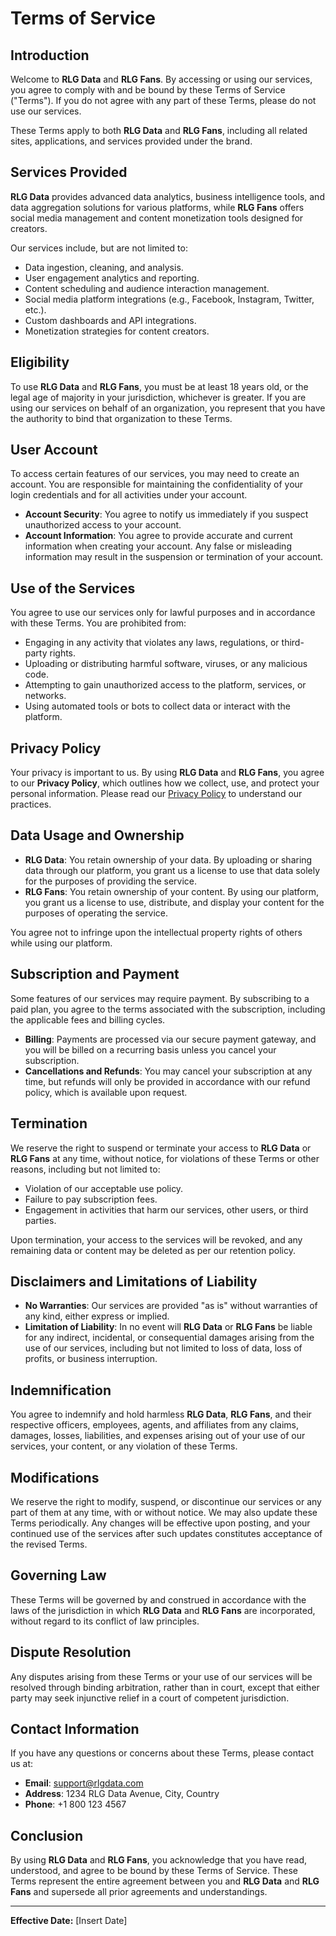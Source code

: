 # Terms of Service

## Introduction

Welcome to **RLG Data** and **RLG Fans**. By accessing or using our services, you agree to comply with and be bound by these Terms of Service ("Terms"). If you do not agree with any part of these Terms, please do not use our services.

These Terms apply to both **RLG Data** and **RLG Fans**, including all related sites, applications, and services provided under the brand.

## Services Provided

**RLG Data** provides advanced data analytics, business intelligence tools, and data aggregation solutions for various platforms, while **RLG Fans** offers social media management and content monetization tools designed for creators.

Our services include, but are not limited to:
- Data ingestion, cleaning, and analysis.
- User engagement analytics and reporting.
- Content scheduling and audience interaction management.
- Social media platform integrations (e.g., Facebook, Instagram, Twitter, etc.).
- Custom dashboards and API integrations.
- Monetization strategies for content creators.

## Eligibility

To use **RLG Data** and **RLG Fans**, you must be at least 18 years old, or the legal age of majority in your jurisdiction, whichever is greater. If you are using our services on behalf of an organization, you represent that you have the authority to bind that organization to these Terms.

## User Account

To access certain features of our services, you may need to create an account. You are responsible for maintaining the confidentiality of your login credentials and for all activities under your account.

- **Account Security**: You agree to notify us immediately if you suspect unauthorized access to your account.
- **Account Information**: You agree to provide accurate and current information when creating your account. Any false or misleading information may result in the suspension or termination of your account.

## Use of the Services

You agree to use our services only for lawful purposes and in accordance with these Terms. You are prohibited from:

- Engaging in any activity that violates any laws, regulations, or third-party rights.
- Uploading or distributing harmful software, viruses, or any malicious code.
- Attempting to gain unauthorized access to the platform, services, or networks.
- Using automated tools or bots to collect data or interact with the platform.

## Privacy Policy

Your privacy is important to us. By using **RLG Data** and **RLG Fans**, you agree to our **Privacy Policy**, which outlines how we collect, use, and protect your personal information. Please read our [Privacy Policy](privacy_policy.md) to understand our practices.

## Data Usage and Ownership

- **RLG Data**: You retain ownership of your data. By uploading or sharing data through our platform, you grant us a license to use that data solely for the purposes of providing the service.
- **RLG Fans**: You retain ownership of your content. By using our platform, you grant us a license to use, distribute, and display your content for the purposes of operating the service.

You agree not to infringe upon the intellectual property rights of others while using our platform.

## Subscription and Payment

Some features of our services may require payment. By subscribing to a paid plan, you agree to the terms associated with the subscription, including the applicable fees and billing cycles.

- **Billing**: Payments are processed via our secure payment gateway, and you will be billed on a recurring basis unless you cancel your subscription.
- **Cancellations and Refunds**: You may cancel your subscription at any time, but refunds will only be provided in accordance with our refund policy, which is available upon request.

## Termination

We reserve the right to suspend or terminate your access to **RLG Data** or **RLG Fans** at any time, without notice, for violations of these Terms or other reasons, including but not limited to:

- Violation of our acceptable use policy.
- Failure to pay subscription fees.
- Engagement in activities that harm our services, other users, or third parties.

Upon termination, your access to the services will be revoked, and any remaining data or content may be deleted as per our retention policy.

## Disclaimers and Limitations of Liability

- **No Warranties**: Our services are provided "as is" without warranties of any kind, either express or implied.
- **Limitation of Liability**: In no event will **RLG Data** or **RLG Fans** be liable for any indirect, incidental, or consequential damages arising from the use of our services, including but not limited to loss of data, loss of profits, or business interruption.

## Indemnification

You agree to indemnify and hold harmless **RLG Data**, **RLG Fans**, and their respective officers, employees, agents, and affiliates from any claims, damages, losses, liabilities, and expenses arising out of your use of our services, your content, or any violation of these Terms.

## Modifications

We reserve the right to modify, suspend, or discontinue our services or any part of them at any time, with or without notice. We may also update these Terms periodically. Any changes will be effective upon posting, and your continued use of the services after such updates constitutes acceptance of the revised Terms.

## Governing Law

These Terms will be governed by and construed in accordance with the laws of the jurisdiction in which **RLG Data** and **RLG Fans** are incorporated, without regard to its conflict of law principles.

## Dispute Resolution

Any disputes arising from these Terms or your use of our services will be resolved through binding arbitration, rather than in court, except that either party may seek injunctive relief in a court of competent jurisdiction.

## Contact Information

If you have any questions or concerns about these Terms, please contact us at:

- **Email**: support@rlgdata.com
- **Address**: 1234 RLG Data Avenue, City, Country
- **Phone**: +1 800 123 4567

## Conclusion

By using **RLG Data** and **RLG Fans**, you acknowledge that you have read, understood, and agree to be bound by these Terms of Service. These Terms represent the entire agreement between you and **RLG Data** and **RLG Fans** and supersede all prior agreements and understandings.

---

**Effective Date:** [Insert Date]

